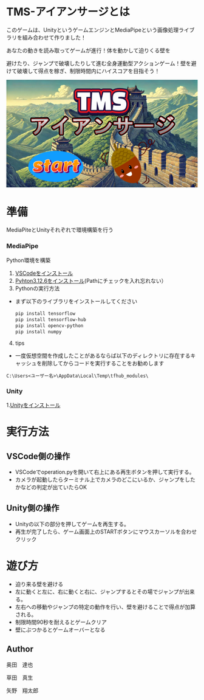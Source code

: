 # TMS-アイアンサージとは
このゲームは、UnityというゲームエンジンとMediaPipeという画像処理ライブラリを組み合わせて作りました！​

あなたの動きを読み取ってゲームが進行！体を動かして迫りくる壁を​

避けたり、ジャンプで破壊したりして進む全身運動型アクションゲーム！​
壁を避けて破壊して得点を稼ぎ、制限時間内にハイスコアを目指そう！​

![edit](picture/start.png)

# 準備
MediaPiteとUnityそれぞれで環境構築を行う
### MediaPipe
Python環境を構築
1. [VSCodeをインストール](https://code.visualstudio.com/download)
2. [Pyhton3.12.6をインストール](https://www.python.org/ftp/python/3.12.6/python-3.12.6-amd64.exe)(Pathにチェックを入れ忘れない）
3. Pythonの実行方法
- まず以下のライブラリをインストールしてください
  ```
  pip install tensorflow
  pip install tensorflow-hub
  pip install opencv-python
  pip install numpy
  ```
4. tips
- 一度仮想空間を作成したことがあるならば以下のディレクトリに存在するキャッシュを削除してからコードを実行することをお勧めします
```
C:\Users<ユーザー名>\AppData\Local\Temp\tfhub_modules\
```

### Unity
1.[Unityをインストール](https://unity.com/ja/releases/editor/whats-new/2022.3.10)




# 実行方法
## VSCode側の操作
- VSCodeでoperation.pyを開いて右上にある再生ボタンを押して実行する。
- カメラが起動したらターミナル上でカメラのどこにいるか、ジャンプをしたかなどの判定が出ていたらOK

## Unity側の操作
- Unityの以下の部分を押してゲームを再生する。
- 再生が完了したら、ゲーム画面上のSTARTボタンにマウスカーソルを合わせクリック
   

# 遊び方
- 迫り来る壁を避ける
- 左に動くと左に、右に動くと右に、ジャンプするとその場でジャンプが出来る。
- 左右への移動やジャンプの特定の動作を行い、壁を避けることで得点が加算される。
- 制限時間90秒を耐えるとゲームクリア
- 壁にぶつかるとゲームオーバーとなる

## Author
奥田　達也

草田　真生

矢野　翔太郎
